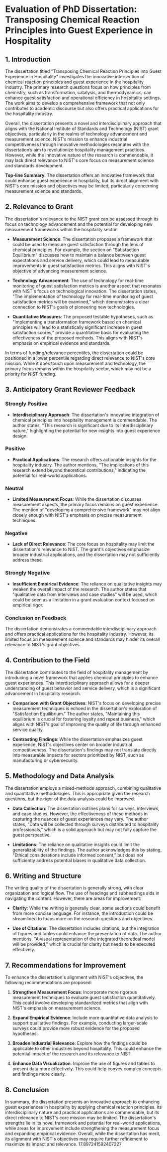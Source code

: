 # Evaluation of PhD Dissertation: Transposing Chemical Reaction Principles into Guest Experience in Hospitality

## 1. Introduction

The dissertation titled "Transposing Chemical Reaction Principles into Guest Experience in Hospitality" investigates the innovative intersection of chemical reaction principles and guest experience in the hospitality industry. The primary research questions focus on how principles from chemistry, such as transformation, catalysis, and thermodynamics, can enhance guest satisfaction and operational efficiency in hospitality settings. The work aims to develop a comprehensive framework that not only contributes to academic discourse but also offers practical applications for the hospitality industry.

Overall, the dissertation presents a novel and interdisciplinary approach that aligns with the National Institute of Standards and Technology (NIST) grant objectives, particularly in the realms of technology advancement and measurement science. NIST’s mission to enhance industrial competitiveness through innovative methodologies resonates with the dissertation’s aim to revolutionize hospitality management practices. However, while the innovative nature of the research is commendable, it may lack direct relevance to NIST's core focus on measurement science and standards development. 

**Top-line Summary**: The dissertation offers an innovative framework that could enhance guest experience in hospitality, but its direct alignment with NIST's core mission and objectives may be limited, particularly concerning measurement science and standards.

## 2. Relevance to Grant

The dissertation's relevance to the NIST grant can be assessed through its focus on technology advancement and the potential for developing new measurement frameworks within the hospitality sector. 

- **Measurement Science**: The dissertation proposes a framework that could be used to measure guest satisfaction through the lens of chemical principles. For example, the section on "Satisfaction Equilibrium" discusses how to maintain a balance between guest expectations and service delivery, which could lead to measurable improvements in guest satisfaction metrics. This aligns with NIST's objective of advancing measurement science. 

- **Technology Advancement**: The use of technology for real-time monitoring of guest satisfaction metrics is another aspect that resonates with NIST's focus on technological innovation. The dissertation states, "The implementation of technology for real-time monitoring of guest satisfaction metrics will be examined," which demonstrates a clear connection to NIST's goals of pioneering new technologies.

- **Quantitative Measures**: The proposed testable hypotheses, such as "Implementing a transformation framework based on chemical principles will lead to a statistically significant increase in guest satisfaction scores," provide a quantitative basis for evaluating the effectiveness of the proposed methods. This aligns with NIST's emphasis on empirical evidence and standards.

In terms of funding/relevance percentiles, the dissertation could be positioned in a lower percentile regarding direct relevance to NIST's core mission. While it does touch upon measurement and technology, the primary focus remains within the hospitality sector, which may not be a priority for NIST funding.

## 3. Anticipatory Grant Reviewer Feedback

### Strongly Positive

- **Interdisciplinary Approach**: The dissertation's innovative integration of chemical principles into hospitality management is commendable. The author states, "This research is significant due to its interdisciplinary nature," highlighting the potential for new insights into guest experience design.

### Positive

- **Practical Applications**: The research offers actionable insights for the hospitality industry. The author mentions, "The implications of this research extend beyond theoretical contributions," indicating the potential for real-world applications.

### Neutral

- **Limited Measurement Focus**: While the dissertation discusses measurement aspects, the primary focus remains on guest experience. The mention of "developing a comprehensive framework" may not align closely enough with NIST's emphasis on precise measurement techniques.

### Negative

- **Lack of Direct Relevance**: The core focus on hospitality may limit the dissertation's relevance to NIST. The grant's objectives emphasize broader industrial applications, and the dissertation may not sufficiently address these.

### Strongly Negative

- **Insufficient Empirical Evidence**: The reliance on qualitative insights may weaken the overall impact of the research. The author states that "qualitative data from interviews and case studies" will be used, which could be seen as a limitation in a grant evaluation context focused on empirical rigor.

### Conclusion on Feedback

The dissertation demonstrates a commendable interdisciplinary approach and offers practical applications for the hospitality industry. However, its limited focus on measurement science and standards may hinder its overall relevance to NIST's grant objectives.

## 4. Contribution to the Field

The dissertation contributes to the field of hospitality management by introducing a novel framework that applies chemical principles to enhance guest experiences. This interdisciplinary approach allows for a deeper understanding of guest behavior and service delivery, which is a significant advancement in hospitality research.

- **Comparison with Grant Objectives**: NIST's focus on developing precise measurement techniques is echoed in the dissertation's exploration of "Satisfaction Equilibrium." The author states, "Maintaining this equilibrium is crucial for fostering loyalty and repeat business," which aligns with NIST's goal of improving the quality of life through enhanced service quality.

- **Contrasting Findings**: While the dissertation emphasizes guest experience, NIST's objectives center on broader industrial competitiveness. The dissertation's findings may not translate directly into measurable impacts for sectors prioritized by NIST, such as manufacturing or cybersecurity.

## 5. Methodology and Data Analysis

The dissertation employs a mixed-methods approach, combining qualitative and quantitative methodologies. This is appropriate given the research questions, but the rigor of the data analysis could be improved.

- **Data Collection**: The dissertation outlines plans for surveys, interviews, and case studies. However, the effectiveness of these methods in capturing the nuances of guest experiences may vary. The author states, "Data will be collected through surveys distributed to hospitality professionals," which is a solid approach but may not fully capture the guest perspective.

- **Limitations**: The reliance on qualitative insights could limit the generalizability of the findings. The author acknowledges this by stating, "Ethical considerations include informed consent," but does not sufficiently address potential biases in qualitative data collection.

## 6. Writing and Structure

The writing quality of the dissertation is generally strong, with clear organization and logical flow. The use of headings and subheadings aids in navigating the content. However, there are areas for improvement:

- **Clarity**: While the writing is generally clear, some sections could benefit from more concise language. For instance, the introduction could be streamlined to focus more on the research questions and objectives.

- **Use of Citations**: The dissertation includes citations, but the integration of figures and tables could enhance the presentation of data. The author mentions, "A visual representation of the integrated theoretical model will be provided," which is crucial for clarity but needs to be executed effectively.

## 7. Recommendations for Improvement

To enhance the dissertation's alignment with NIST's objectives, the following recommendations are proposed:

1. **Strengthen Measurement Focus**: Incorporate more rigorous measurement techniques to evaluate guest satisfaction quantitatively. This could involve developing standardized metrics that align with NIST's emphasis on measurement science.

2. **Expand Empirical Evidence**: Include more quantitative data analysis to support qualitative findings. For example, conducting larger-scale surveys could provide more robust evidence for the proposed hypotheses.

3. **Broaden Industrial Relevance**: Explore how the findings could be applicable to other industries beyond hospitality. This could enhance the potential impact of the research and its relevance to NIST.

4. **Enhance Data Visualization**: Improve the use of figures and tables to present data more effectively. This could help convey complex concepts and findings more clearly.

## 8. Conclusion

In summary, the dissertation presents an innovative approach to enhancing guest experiences in hospitality by applying chemical reaction principles. Its interdisciplinary nature and practical applications are commendable, but its direct relevance to NIST's core mission may be limited. The dissertation's strengths lie in its novel framework and potential for real-world applications, while areas for improvement include strengthening the measurement focus and expanding empirical evidence. Overall, while the dissertation has merit, its alignment with NIST's objectives may require further refinement to maximize its impact and relevance. 17.897241592407227
